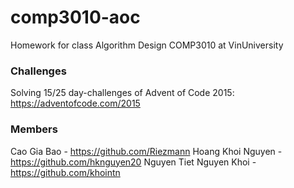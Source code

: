 # comp3010-aoc
Homework for class Algorithm Design COMP3010 at VinUniversity
### Challenges
Solving 15/25 day-challenges of Advent of Code 2015: https://adventofcode.com/2015
### Members
Cao Gia Bao - https://github.com/Riezmann
Hoang Khoi Nguyen - https://github.com/hknguyen20
Nguyen Tiet Nguyen Khoi - https://github.com/khointn

